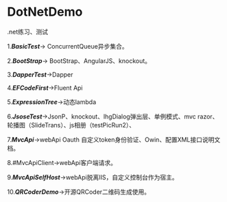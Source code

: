 # DotNetDemo
.net练习、测试

1.***BasicTest***→ ConcurrentQueue<T>异步集合。

2.***BootStrap***→ BootStrap、AngularJS、knockout。

3.***DapperTest***→Dapper

4.***EFCodeFirst***→Fluent Api

5.***ExpressionTree***→动态lambda

6.***JsoseTest***→JsonP、knockout、lhgDialog弹出层、单例模式、mvc razor、轮播图（SlideTrans）、js相册（testPicRun2）、

7.***MvcApi***→webApi Oauth 自定义token身份验证、Owin、配置XML接口说明文档。

8.#MvcApiClient→webApi客户端请求。

9.***MvcApiSelfHost***→webApi脱离IIS，自定义控制台作为宿主。

10.***QRCoderDemo***→开源QRCoder二维码生成使用。
